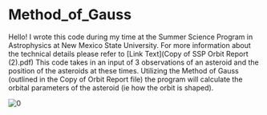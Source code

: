 # Method_of_Gauss
Hello! I wrote this code during my time at the Summer Science Program in Astrophysics at New Mexico State University. For more information about the technical details please refer to [Link Text](Copy of SSP Orbit Report (2).pdf)
This code takes in an input of 3 observations of an asteroid and the position of the asteroids at these times. Utilizing the Method of Gauss (outlined in the Copy of Orbit Report file) the program will calculate the orbital parameters of the asteroid (ie how the orbit is shaped). 

![0](https://github.com/Sridotcom/Method_of_Gauss/assets/66920443/0791a971-4538-49bb-ab6d-7e1dbc043c73)
